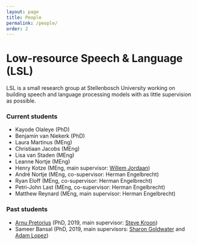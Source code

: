 ```yaml
---
layout: page
title: People
permalink: /people/
order: 2
---
```


# Low-resource Speech & Language (LSL)

LSL is a small research group at Stellenbosch University working on building speech and language processing models with as little supervision as possible.

### Current students

- Kayode Olaleye (PhD)
- Benjamin van Niekerk (PhD)
- Laura Martinus (MEng)
- Christiaan Jacobs (MEng)
- Lisa van Staden (MEng)
- Leanne Nortje (MEng)
- Henry Kotze (MEng, main supervisor: [Willem Jordaan](https://www.esl.sun.ac.za/willem-jordaan/))
- André Nortje (MEng, co-supervisor: Herman Engelbrecht)
- Ryan Eloff (MEng, co-supervisor: Herman Engelbrecht)
- Petri-John Last (MEng, co-supervisor: Herman Engelbrecht)
- Matthew Reynard (MEng, main supervisor: Herman Engelbrecht)

### Past students

- [Arnu Pretorius](https://arnupretorius.github.io/) (PhD, 2019, main supervisor: [Steve Kroon](http://www.cs.sun.ac.za/~kroon/))
- Sameer Bansal (PhD, 2019, main supervisors: [Sharon Goldwater](https://homepages.inf.ed.ac.uk/sgwater/) and [Adam Lopez](https://alopez.github.io/))

<!--

### Former/Past students

- **Tan Pengfei**, MSc, University of Edinburgh. Main supervisor: Sharon Goldwater.  
*Cross-lingual representation learning for unsupervised speech technology.*
- **Dan Wells**, MSc, University of Edinburgh. Main supervisor: Sharon Goldwater.  
*Unsupervised speech segmentation for zero-resource applications.*
- **Flo Bremner**, MSc, University of Edinburgh. Main supervisor: Sharon Goldwater.  
*The encoding of linguistic and speaker information in unsupervised neural network based feature extraction.*

 -->

<!-- ### Former students

**Tan Pangfei**, MSc, University of Edinburgh, main supervisor: Sharon Goldwater.  
Thesis: *Cross-lingual representations for speech.*

**Dan Wells**, MSc, University of Edinburgh, main supervisor: Sharon Goldwater.  
Thesis: *Cross-lingual representations for speech.*
 -->
